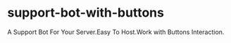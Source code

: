 # support-bot-with-buttons
A Support Bot For Your Server.Easy To Host.Work with Buttons Interaction.
